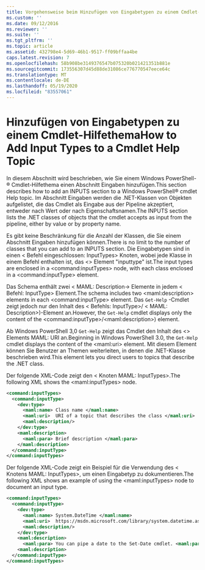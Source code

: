 ```yaml
---
title: Vorgehensweise beim Hinzufügen von Eingabetypen zu einem Cmdlet-Hilfethema | Microsoft-Dokumentation
ms.custom: ''
ms.date: 09/12/2016
ms.reviewer: ''
ms.suite: ''
ms.tgt_pltfrm: ''
ms.topic: article
ms.assetid: 432798e4-5d69-46b1-9517-ff09bffaa4be
caps.latest.revision: 7
ms.openlocfilehash: 58b908be3149376547b075320b021421351b881e
ms.sourcegitcommit: 173556307d45d88de31086ce776770547eece64c
ms.translationtype: MT
ms.contentlocale: de-DE
ms.lasthandoff: 05/19/2020
ms.locfileid: "83557061"
---
```

# <a name="how-to-add-input-types-to-a-cmdlet-help-topic"></a><span data-ttu-id="95b73-102">Hinzufügen von Eingabetypen zu einem Cmdlet-Hilfethema</span><span class="sxs-lookup"><span data-stu-id="95b73-102">How to Add Input Types to a Cmdlet Help Topic</span></span>

<span data-ttu-id="95b73-103">In diesem Abschnitt wird beschrieben, wie Sie einem Windows PowerShell-® Cmdlet-Hilfethema einen Abschnitt Eingaben hinzufügen.</span><span class="sxs-lookup"><span data-stu-id="95b73-103">This section describes how to add an INPUTS section to a Windows PowerShell® cmdlet Help topic.</span></span> <span data-ttu-id="95b73-104">Im Abschnitt Eingaben werden die .NET-Klassen von Objekten aufgelistet, die das Cmdlet als Eingabe aus der Pipeline akzeptiert, entweder nach Wert oder nach Eigenschaftsnamen.</span><span class="sxs-lookup"><span data-stu-id="95b73-104">The INPUTS section lists the .NET classes of objects that the cmdlet accepts as input from the pipeline, either by value or by property name.</span></span>

<span data-ttu-id="95b73-105">Es gibt keine Beschränkung für die Anzahl der Klassen, die Sie einem Abschnitt Eingaben hinzufügen können.</span><span class="sxs-lookup"><span data-stu-id="95b73-105">There is no limit to the number of classes that you can add to an INPUTS section.</span></span> <span data-ttu-id="95b73-106">Die Eingabetypen sind in einen \< Befehl eingeschlossen: InputTypes> Knoten, wobei jede Klasse in einem Befehl enthalten ist, das \<> Element "inputtype" ist.</span><span class="sxs-lookup"><span data-stu-id="95b73-106">The input types are enclosed in a \<command:inputTypes> node, with each class enclosed in a  \<command:inputType> element.</span></span>

<span data-ttu-id="95b73-107">Das Schema enthält zwei \< MAML: Description-> Elemente in jedem \< Befehl: InputType> Element.</span><span class="sxs-lookup"><span data-stu-id="95b73-107">The schema includes two \<maml:description> elements in each \<command:inputType> element.</span></span> <span data-ttu-id="95b73-108">Das `Get-Help` -Cmdlet zeigt jedoch nur den Inhalt des \< Befehls: InputType>/ \< MAML: Description>)-Element an.</span><span class="sxs-lookup"><span data-stu-id="95b73-108">However, the `Get-Help` cmdlet displays only the content of the \<command:inputType>/\<maml:description>) element.</span></span>

<span data-ttu-id="95b73-109">Ab Windows PowerShell 3,0 `Get-Help` zeigt das Cmdlet den Inhalt des \<> Elements MAML: URI an.</span><span class="sxs-lookup"><span data-stu-id="95b73-109">Beginning in Windows PowerShell 3.0, the `Get-Help` cmdlet displays the content of the \<maml:uri> element.</span></span> <span data-ttu-id="95b73-110">Mit diesem Element können Sie Benutzer an Themen weiterleiten, in denen die .NET-Klasse beschrieben wird.</span><span class="sxs-lookup"><span data-stu-id="95b73-110">This element lets you direct users to topics that describe the .NET class.</span></span>

<span data-ttu-id="95b73-111">Der folgende XML-Code zeigt den \< Knoten MAML: InputTypes>.</span><span class="sxs-lookup"><span data-stu-id="95b73-111">The following XML shows the \<maml:inputTypes> node.</span></span>

```xml
<command:inputTypes>
  <command:inputType>
    <dev:type>
      <maml:name> Class name </maml:name>
      <maml:uri>  URI of a topic that describes the class </maml:uri>
      <maml:description/>
    </dev:type>
    <maml:description>
      <maml:para> Brief description </maml:para>
    </maml:description>
  </command:inputType>
</command:inputTypes>
```

<span data-ttu-id="95b73-112">Der folgende XML-Code zeigt ein Beispiel für die Verwendung des \< Knotens MAML: InputTypes>, um einen Eingabetyp zu dokumentieren.</span><span class="sxs-lookup"><span data-stu-id="95b73-112">The following XML shows an example of using the \<maml:inputTypes> node to document an input type.</span></span>

```xml
<command:inputTypes>
  <command:inputType>
    <dev:type>
      <maml:name> System.DateTime </maml:name>
      <maml:uri>  https://msdn.microsoft.com/library/system.datetime.aspx </maml:uri>
      <maml:description/>
    </dev:type>
    <maml:description>
      <maml:para> You can pipe a date to the Set-Date cmdlet. <maml:para>
    <maml:description>
  </command:inputType>
</command:inputTypes>
```
